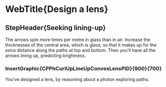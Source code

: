 
# WebTitle{Design a lens}

## StepHeader{Seeking lining-up}

The arrows spin more times per metre in glass than in air. Increase the thicknesses of the central area, which is glass, so that it makes up for the extra distance along the paths at top and bottom. Then you'll have all the arrows lining up, predicting brightness.

### InsertGraphic{CPPhCurlUpLineUpConvexLensPID}{900}{700}

You've designed a lens, by reasoning about a photon exploring paths.
